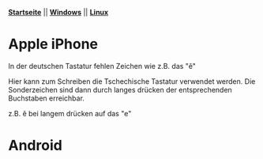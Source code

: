 **[Startseite](README.md)** || **[Windows](Windows.md)** || **[Linux](Linux.md)**

# Apple iPhone

In der deutschen Tastatur fehlen Zeichen wie z.B. das "ě"

Hier kann zum Schreiben die Tschechische Tastatur verwendet werden.
Die Sonderzeichen sind dann durch langes drücken der entsprechenden Buchstaben erreichbar.

z.B. ě bei langem drücken auf das "e"


# Android
